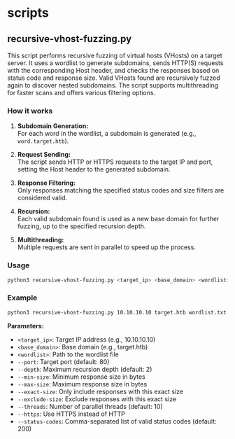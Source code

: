 # scripts

## recursive-vhost-fuzzing.py

This script performs recursive fuzzing of virtual hosts (VHosts) on a target server. It uses a wordlist to generate subdomains, sends HTTP(S) requests with the corresponding Host header, and checks the responses based on status code and response size. Valid VHosts found are recursively fuzzed again to discover nested subdomains. The script supports multithreading for faster scans and offers various filtering options.

### How it works

1. **Subdomain Generation:**  
   For each word in the wordlist, a subdomain is generated (e.g., `word.target.htb`).

2. **Request Sending:**  
   The script sends HTTP or HTTPS requests to the target IP and port, setting the Host header to the generated subdomain.

3. **Response Filtering:**  
   Only responses matching the specified status codes and size filters are considered valid.

4. **Recursion:**  
   Each valid subdomain found is used as a new base domain for further fuzzing, up to the specified recursion depth.

5. **Multithreading:**  
   Multiple requests are sent in parallel to speed up the process.

### Usage

```bash
python3 recursive-vhost-fuzzing.py <target_ip> <base_domain> <wordlist> [--port PORT] [--depth DEPTH] [--min-size BYTES] [--max-size BYTES] [--exact-size BYTES] [--exclude-size BYTES] [--threads THREADS] [--https] [--status-codes CODES]
```

### Example

```bash
python3 recursive-vhost-fuzzing.py 10.10.10.10 target.htb wordlist.txt --port 80 --depth 2 --threads 20 --https --status-codes 200,302
```

**Parameters:**
- `<target_ip>`: Target IP address (e.g., 10.10.10.10)
- `<base_domain>`: Base domain (e.g., target.htb)
- `<wordlist>`: Path to the wordlist file
- `--port`: Target port (default: 80)
- `--depth`: Maximum recursion depth (default: 2)
- `--min-size`: Minimum response size in bytes
- `--max-size`: Maximum response size in bytes
- `--exact-size`: Only include responses with this exact size
- `--exclude-size`: Exclude responses with this exact size
- `--threads`: Number of parallel threads (default: 10)
- `--https`: Use HTTPS instead of HTTP
- `--status-codes`: Comma-separated list of valid status codes (default: 200)
